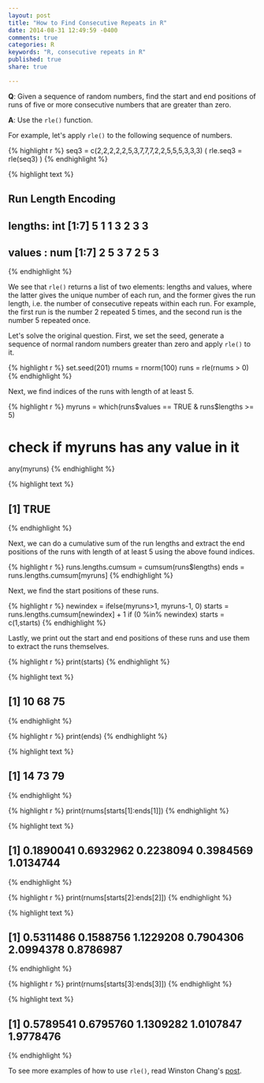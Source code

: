 ```yaml
---
layout: post
title: "How to Find Consecutive Repeats in R"
date: 2014-08-31 12:49:59 -0400
comments: true
categories: R
keywords: "R, consecutive repeats in R"
published: true
share: true

---
```


**Q**: Given a sequence of random numbers, find the start and end positions of runs of five or more consecutive numbers that are greater than zero.

**A**: Use the `rle()` function.

For example, let's apply `rle()` to the following sequence of numbers. 

{% highlight r %}
seq3 = c(2,2,2,2,2,5,3,7,7,7,2,2,5,5,5,3,3,3)
( rle.seq3 = rle(seq3) )
{% endhighlight %}



{% highlight text %}
## Run Length Encoding
##   lengths: int [1:7] 5 1 1 3 2 3 3
##   values : num [1:7] 2 5 3 7 2 5 3
{% endhighlight %}

We see that `rle()` returns a list of two elements: lengths and values, where the latter gives the unique number of each run, and the former gives the run length, i.e. the number of consecutive repeats within each run. For example, the first run is the number 2 repeated 5 times, and the second run is the number 5 repeated once. 

Let's solve the original question. First, we set the seed, generate a sequence of normal random numbers greater than zero and apply `rle()` to it. 

{% highlight r %}
set.seed(201)
rnums = rnorm(100)
runs = rle(rnums > 0)
{% endhighlight %}

Next, we find indices of the runs with length of at least 5.

{% highlight r %}
myruns = which(runs$values == TRUE & runs$lengths >= 5)
# check if myruns has any value in it 
any(myruns) 
{% endhighlight %}



{% highlight text %}
## [1] TRUE
{% endhighlight %}

Next, we can do a cumulative sum of the run lengths and extract the end positions of the runs with length of at least 5 using the above found indices. 

{% highlight r %}
runs.lengths.cumsum = cumsum(runs$lengths)
ends = runs.lengths.cumsum[myruns]
{% endhighlight %}

Next, we find the start positions of these runs.

{% highlight r %}
newindex = ifelse(myruns>1, myruns-1, 0)
starts = runs.lengths.cumsum[newindex] + 1
if (0 %in% newindex) starts = c(1,starts)
{% endhighlight %}

Lastly, we print out the start and end positions of these runs and use them to extract the runs themselves.

{% highlight r %}
print(starts)
{% endhighlight %}



{% highlight text %}
## [1] 10 68 75
{% endhighlight %}



{% highlight r %}
print(ends)
{% endhighlight %}



{% highlight text %}
## [1] 14 73 79
{% endhighlight %}



{% highlight r %}
print(rnums[starts[1]:ends[1]])
{% endhighlight %}



{% highlight text %}
## [1] 0.1890041 0.6932962 0.2238094 0.3984569 1.0134744
{% endhighlight %}



{% highlight r %}
print(rnums[starts[2]:ends[2]])
{% endhighlight %}



{% highlight text %}
## [1] 0.5311486 0.1588756 1.1229208 0.7904306 2.0994378 0.8786987
{% endhighlight %}



{% highlight r %}
print(rnums[starts[3]:ends[3]])
{% endhighlight %}



{% highlight text %}
## [1] 0.5789541 0.6795760 1.1309282 1.0107847 1.9778476
{% endhighlight %}

To see more examples of how to use `rle()`, read Winston Chang's [post](http://www.cookbook-r.com/Manipulating_data/Finding_sequences_of_identical_values/).
